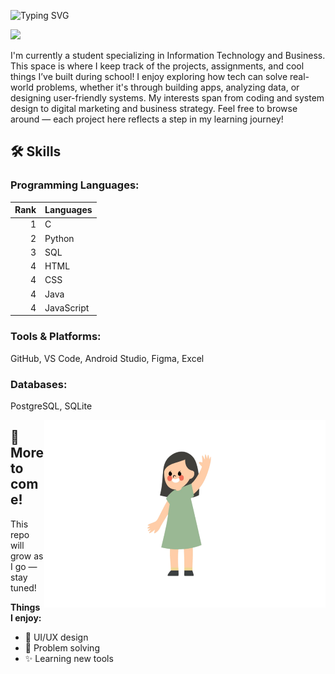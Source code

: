 ![Typing SVG](https://readme-typing-svg.demolab.com?font=Fira+Code&pause=1000&color=FFFFFF&width=490&height=40&lines=Hi👋+I'm+Ashley!!!This+is+my+Github+Page😁)

<img height="450" src="welcome.gif">

I'm currently a student specializing in Information Technology and Business. This space is where I keep track of the projects, assignments, and cool things I’ve built during school! I enjoy exploring how tech can solve real-world problems, whether it's through building apps, analyzing data, or designing user-friendly systems. My interests span from coding and system design to digital marketing and business strategy. Feel free to browse around — each project here reflects a step in my learning journey!

## 🛠️ Skills
### Programming Languages:
| Rank | Languages     |
|-----:|---------------|
|     1|      C        |
|     2|    Python     |
|     3|     SQL       |               
|     4|     HTML      |
|     4|     CSS       |
|     4|     Java      |
|     4|   JavaScript  |

### Tools & Platforms:
GitHub, VS Code, Android Studio, Figma, Excel

### Databases:
PostgreSQL, SQLite

<img  align="right" width="450" height="300" src="image.jpg" alt="Ashley Lin avatar">

## 📌 More to come!   

This repo will grow as I go — stay tuned!

**Things I enjoy:**  
- 🎨 UI/UX design  
- 🧠 Problem solving  
- ✨ Learning new tools  

